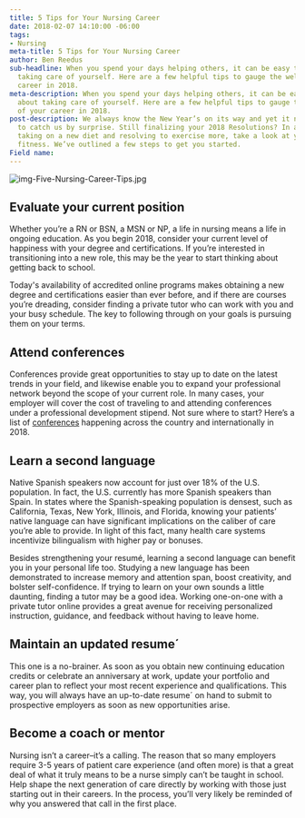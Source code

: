 ```yaml
---
title: 5 Tips for Your Nursing Career
date: 2018-02-07 14:10:00 -06:00
tags:
- Nursing
meta-title: 5 Tips for Your Nursing Career
author: Ben Reedus
sub-headline: When you spend your days helping others, it can be easy to forget about
  taking care of yourself. Here are a few helpful tips to gauge the wellbeing of your
  career in 2018.
meta-description: When you spend your days helping others, it can be easy to forget
  about taking care of yourself. Here are a few helpful tips to gauge the wellbeing
  of your career in 2018.
post-description: We always know the New Year’s on its way and yet it never ceases
  to catch us by surprise. Still finalizing your 2018 Resolutions? In addition to
  taking on a new diet and resolving to exercise more, take a look at your professional
  fitness. We’ve outlined a few steps to get you started.
Field name: 
---
```


![img-Five-Nursing-Career-Tips.jpg](/blog/uploads/img-Five-Nursing-Career-Tips.jpg)

## Evaluate your current position

Whether you’re a RN or BSN,  a MSN or NP, a life in nursing means a life in ongoing education. As you begin 2018, consider your current level of happiness with your degree and certifications. If you’re interested in transitioning into a new role, this may be the year to start thinking about getting back to school.

Today's availability of accredited online programs makes obtaining a new degree and certifications easier than ever before, and if there are courses you’re dreading, consider finding a private tutor who can work with you and your busy schedule. The key to following through on your goals is pursuing them on your terms.

## Attend conferences

Conferences provide great opportunities to stay up to date on the latest trends in your field, and likewise enable you to expand your professional network beyond the scope of your current role. In many cases, your employer will cover the cost of traveling to and attending conferences under a professional development stipend. Not sure where to start? Here’s a list of [conferences](https://www.nursingconference.com/) happening across the country and internationally in 2018.

## Learn a second language

Native Spanish speakers now account for just over 18% of the U.S. population. In fact, the U.S. currently has more Spanish speakers than Spain. In states where the Spanish-speaking population is densest, such as California, Texas, New York, Illinois, and Florida, knowing your patients’ native language can have significant implications on the caliber of care you’re able to provide. In light of this fact, many health care systems incentivize bilingualism with higher pay or bonuses.

Besides strengthening your resumé, learning a second language can benefit you in your personal life too. Studying a new language has been demonstrated to increase memory and attention span, boost creativity, and bolster self-confidence. If trying to learn on your own sounds a little daunting, finding a tutor may be a good idea. Working one-on-one with a private tutor online provides a great avenue for receiving personalized instruction, guidance, and feedback without having to leave home.

## Maintain an updated resume´

This one is a no-brainer. As soon as you obtain new continuing education credits or celebrate an anniversary at work, update your portfolio and career plan to reflect your most recent experience and qualifications. This way, you will always have an up-to-date resume´ on hand to submit to prospective employers as soon as new opportunities arise.

## Become a coach or mentor

Nursing isn’t a career–it’s a calling. The reason that so many employers require 3-5 years of patient care experience (and often more) is that a great deal of what it truly means to be a nurse simply can’t be taught in school. Help shape the next generation of care directly by working with those just starting out in their careers. In the process, you’ll very likely be reminded of why you answered that call in the first place.